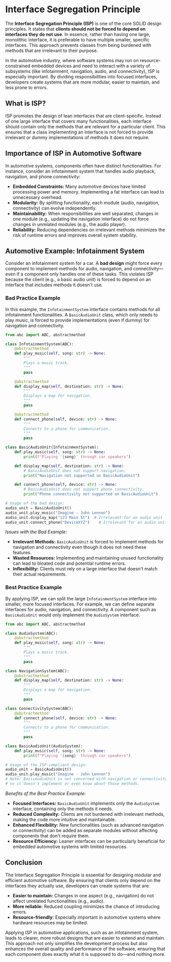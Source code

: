 # Interface Segregation Principle

The **Interface Segregation Principle (ISP)** is one of the core SOLID design principles. It states that **clients should not be forced to depend on interfaces they do not use**. In essence, rather than having one large, monolithic interface, it is preferable to have multiple smaller, specific interfaces. This approach prevents classes from being burdened with methods that are irrelevant to their purpose.

In the automotive industry, where software systems may run on resource-constrained embedded devices and need to interact with a variety of subsystems (like infotainment, navigation, audio, and connectivity), ISP is especially important. By dividing responsibilities into focused interfaces, developers create systems that are more modular, easier to maintain, and less prone to errors.

## What is ISP?

ISP promotes the design of lean interfaces that are client-specific. Instead of one large interface that covers many functionalities, each interface should contain only the methods that are relevant for a particular client. This ensures that a class implementing an interface is not forced to provide irrelevant or dummy implementations of methods it does not require.

## Importance of ISP in Automotive Software

In automotive systems, components often have distinct functionalities. For instance, consider an infotainment system that handles audio playback, navigation, and phone connectivity:
- **Embedded Constraints:** Many automotive devices have limited processing power and memory. Implementing a fat interface can lead to unnecessary overhead.
- **Modularity:** By splitting functionality, each module (audio, navigation, connectivity) can evolve independently.
- **Maintainability:** When responsibilities are well separated, changes in one module (e.g., updating the navigation interface) do not force changes in unrelated modules (e.g., the audio player).
- **Reliability:** Reducing dependencies on irrelevant methods minimizes the risk of runtime errors and improves overall system stability.

## Automotive Example: Infotainment System

Consider an infotainment system for a car. A **bad design** might force every component to implement methods for audio, navigation, and connectivity—even if a component only handles one of these tasks. This violates ISP because the client (e.g., a basic audio unit) is forced to depend on an interface that includes methods it doesn't use.

### Bad Practice Example

In this example, the `InfotainmentSystem` interface contains methods for all infotainment functionalities. A `BasicAudioUnit` class, which only needs to play music, is forced to provide implementations (even if dummy) for navigation and connectivity.

```python
from abc import ABC, abstractmethod

class InfotainmentSystem(ABC):
    @abstractmethod
    def play_music(self, song: str) -> None:
        """
        Plays a music track.
        """
        pass

    @abstractmethod
    def display_map(self, destination: str) -> None:
        """
        Displays a map for navigation.
        """
        pass

    @abstractmethod
    def connect_phone(self, device: str) -> None:
        """
        Connects to a phone for communication.
        """
        pass

class BasicAudioUnit(InfotainmentSystem):
    def play_music(self, song: str) -> None:
        print(f"Playing '{song}' through car speakers")

    def display_map(self, destination: str) -> None:
        # BasicAudioUnit does not support navigation.
        print("Navigation not supported on BasicAudioUnit")

    def connect_phone(self, device: str) -> None:
        # BasicAudioUnit does not support phone connectivity.
        print("Phone connectivity not supported on BasicAudioUnit")

# Usage of the bad design:
audio_unit = BasicAudioUnit()
audio_unit.play_music("Imagine - John Lennon")
audio_unit.display_map("123 Main St")  # Irrelevant for an audio unit
audio_unit.connect_phone("DeviceXYZ")    # Irrelevant for an audio unit
```

*Issues with the Bad Example:*
- **Irrelevant Methods:** `BasicAudioUnit` is forced to implement methods for navigation and connectivity even though it does not need these features.
- **Wasted Resources:** Implementing and maintaining unused functionality can lead to bloated code and potential runtime errors.
- **Inflexibility:** Clients must rely on a large interface that doesn't match their actual requirements.

### Best Practice Example

By applying ISP, we can split the large `InfotainmentSystem` interface into smaller, more focused interfaces. For example, we can define separate interfaces for audio, navigation, and connectivity. A component such as `BasicAudioUnit` would only implement the `AudioSystem` interface.

```python
from abc import ABC, abstractmethod

class AudioSystem(ABC):
    @abstractmethod
    def play_music(self, song: str) -> None:
        """
        Plays a music track.
        """
        pass

class NavigationSystem(ABC):
    @abstractmethod
    def display_map(self, destination: str) -> None:
        """
        Displays a map for navigation.
        """
        pass

class ConnectivitySystem(ABC):
    @abstractmethod
    def connect_phone(self, device: str) -> None:
        """
        Connects to a phone for communication.
        """
        pass

class BasicAudioUnit(AudioSystem):
    def play_music(self, song: str) -> None:
        print(f"Playing '{song}' through car speakers")

# Usage of the ISP-compliant design:
audio_unit = BasicAudioUnit()
audio_unit.play_music("Imagine - John Lennon")
# Note: BasicAudioUnit is not concerned with navigation or connectivity,
# so it doesn't implement or even know about those methods.
```

*Benefits of the Best Practice Example:*
- **Focused Interfaces:** `BasicAudioUnit` implements only the `AudioSystem` interface, containing only the methods it needs.
- **Reduced Complexity:** Clients are not burdened with irrelevant methods, making the code more intuitive and maintainable.
- **Enhanced Flexibility:** New functionalities (such as advanced navigation or connectivity) can be added as separate modules without affecting components that don't require them.
- **Resource Efficiency:** Leaner interfaces can be particularly beneficial for embedded automotive systems with limited resources.

## Conclusion

The Interface Segregation Principle is essential for designing modular and efficient automotive software. By ensuring that clients only depend on the interfaces they actually use, developers can create systems that are:
- **Easier to maintain:** Changes in one aspect (e.g., navigation) do not affect unrelated functionalities (e.g., audio).
- **More reliable:** Reduced coupling minimizes the chance of introducing errors.
- **Resource-friendly:** Especially important in automotive systems where hardware resources may be limited.

Applying ISP in automotive applications, such as an infotainment system, leads to clearer, more robust designs that are easier to extend and maintain. This approach not only simplifies the development process but also enhances the overall quality and performance of the software, ensuring that each component does exactly what it is supposed to do—and nothing more.